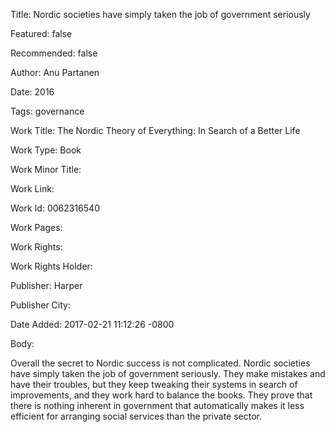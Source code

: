 Title: Nordic societies have simply taken the job of government seriously

Featured: false

Recommended: false

Author: Anu Partanen

Date: 2016

Tags: governance

Work Title: The Nordic Theory of Everything: In Search of a Better Life

Work Type: Book

Work Minor Title:  

Work Link: 

Work Id:  0062316540

Work Pages:  

Work Rights:  

Work Rights Holder:  

Publisher:  Harper

Publisher City:  

Date Added: 2017-02-21 11:12:26 -0800

Body:

Overall the secret to Nordic success is not complicated. Nordic societies have simply taken the job of government seriously. They make mistakes and have their troubles, but they keep tweaking their systems in search of improvements, and they work hard to balance the books. They prove that there is nothing inherent in government that automatically makes it less efficient for arranging social services than the private sector. 


